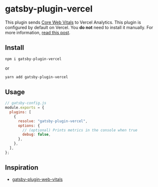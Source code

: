 # gatsby-plugin-vercel

This plugin sends [Core Web Vitals](https://web.dev/vitals/) to Vercel Analytics. This plugin is configured by default on Vercel. You **do not** need to install it manually. For more information, [read this post](https://vercel.com/blog/gatsby-analytics).

## Install

```bash
npm i gatsby-plugin-vercel
```

or

```bash
yarn add gatsby-plugin-vercel
```

## Usage

```js
// gatsby-config.js
module.exports = {
  plugins: [
    {
      resolve: "gatsby-plugin-vercel",
      options: {
        // (optional) Prints metrics in the console when true
        debug: false,
      },
    },
  ],
};
```

## Inspiration

- [gatsby-plugin-web-vitals](https://github.com/bejamas/gatsby-plugin-web-vitals)
